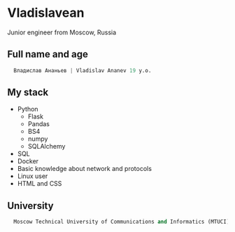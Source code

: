 # Vladislavean
Junior engineer from Moscow, Russia

## Full name and age

```python
  Владислав Ананьев | Vladislav Ananev 19 y.o.
```
## My stack
- Python
  - Flask
  - Pandas
  - BS4
  - numpy
  - SQLAlchemy
- SQL
- Docker
- Basic knowledge about network and protocols
- Linux user
- HTML and CSS

## University
```Python
  Moscow Technical University of Communications and Informatics (MTUCI)
```
